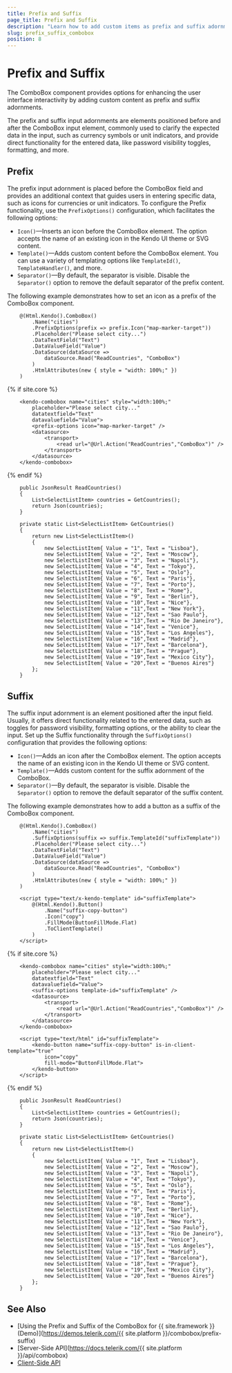 ```yaml
---
title: Prefix and Suffix
page_title: Prefix and Suffix
description: "Learn how to add custom items as prefix and suffix adornments to enhance the user interface interactivity when using the Telerik UI for {{ site.framework }} ComboBox."
slug: prefix_suffix_combobox
position: 8
---
```


# Prefix and Suffix

The ComboBox component provides options for enhancing the user interface interactivity by adding custom content as prefix and suffix adornments.

The prefix and suffix input adornments are elements positioned before and after the ComboBox input element, commonly used to clarify the expected data in the input, such as currency symbols or unit indicators, and provide direct functionality for the entered data, like password visibility toggles, formatting, and more.

## Prefix

The prefix input adornment is placed before the ComboBox field and provides an additional context that guides users in entering specific data, such as icons for currencies or unit indicators. To configure the Prefix functionality, use the `PrefixOptions()` configuration, which facilitates the following options:

* `Icon()`&mdash;Inserts an icon before the ComboBox element. The option accepts the name of an existing icon in the Kendo UI theme or SVG content.
* `Template()`&mdash;Adds custom content before the ComboBox element. You can use a variety of templating options like `TemplateId()`, `TemplateHandler()`, and more.
* `Separator()`&mdash;By default, the separator is visible. Disable the `Separator()` option to remove the default separator of the prefix content. 

The following example demonstrates how to set an icon as a prefix of the ComboBox component.

```HtmlHelper
    @(Html.Kendo().ComboBox()
        .Name("cities")
        .PrefixOptions(prefix => prefix.Icon("map-marker-target"))
        .Placeholder("Please select city...")
        .DataTextField("Text")
        .DataValueField("Value")
        .DataSource(dataSource =>
            dataSource.Read("ReadCountries", "ComboBox")
        )
        .HtmlAttributes(new { style = "width: 100%;" })
    )
```
{% if site.core %}
```TagHelper
    <kendo-combobox name="cities" style="width:100%;"
        placeholder="Please select city..."
        datatextfield="Text"
        datavaluefield="Value">
        <prefix-options icon="map-marker-target" />
        <datasource>
            <transport>
                <read url="@Url.Action("ReadCountries","ComboBox")" />
            </transport>
        </datasource>
    </kendo-combobox>
```
{% endif %}
```Controller
    public JsonResult ReadCountries()
    {
        List<SelectListItem> countries = GetCountries();
        return Json(countries);
    }

    private static List<SelectListItem> GetCountries()
    {
        return new List<SelectListItem>()
        {
            new SelectListItem{ Value = "1", Text = "Lisboa"},
            new SelectListItem{ Value = "2", Text = "Moscow"},
            new SelectListItem{ Value = "3", Text = "Napoli"},
            new SelectListItem{ Value = "4", Text = "Tokyo"},
            new SelectListItem{ Value = "5", Text = "Oslo"},
            new SelectListItem{ Value = "6", Text = "Pаris"},
            new SelectListItem{ Value = "7", Text = "Porto"},
            new SelectListItem{ Value = "8", Text = "Rome"},
            new SelectListItem{ Value = "9", Text = "Berlin"},
            new SelectListItem{ Value = "10",Text = "Nice"},
            new SelectListItem{ Value = "11",Text = "New York"},
            new SelectListItem{ Value = "12",Text = "Sao Paulo"},
            new SelectListItem{ Value = "13",Text = "Rio De Janeiro"},
            new SelectListItem{ Value = "14",Text = "Venice"},
            new SelectListItem{ Value = "15",Text = "Los Angeles"},
            new SelectListItem{ Value = "16",Text = "Madrid"},
            new SelectListItem{ Value = "17",Text = "Barcelona"},
            new SelectListItem{ Value = "18",Text = "Prague"},
            new SelectListItem{ Value = "19",Text = "Mexico City"},
            new SelectListItem{ Value = "20",Text = "Buenos Aires"}
        };
    }
```

## Suffix

The suffix input adornment is an element positioned after the input field. Usually, it offers direct functionality related to the entered data, such as toggles for password visibility, formatting options, or the ability to clear the input. Set up the Suffix functionality through the `SuffixOptions()` configuration that provides the following options:

* `Icon()`&mdash;Adds an icon after the ComboBox element. The option accepts the name of an existing icon in the Kendo UI theme or SVG content.
* `Template()`&mdash;Adds custom content for the suffix adornment of the ComboBox.
* `Separator()`&mdash;By default, the separator is visible. Disable the `Separator()` option to remove the default separator of the suffix content. 

The following example demonstrates how to add a button as a suffix of the ComboBox component.

```HtmlHelper
    @(Html.Kendo().ComboBox()
        .Name("cities")
        .SuffixOptions(suffix => suffix.TemplateId("suffixTemplate"))
        .Placeholder("Please select city...")
        .DataTextField("Text")
        .DataValueField("Value")
        .DataSource(dataSource =>
            dataSource.Read("ReadCountries", "ComboBox")
        )
        .HtmlAttributes(new { style = "width: 100%;" })
    )

    <script type="text/x-kendo-template" id="suffixTemplate">
        @(Html.Kendo().Button()
            .Name("suffix-copy-button")
            .Icon("copy")
            .FillMode(ButtonFillMode.Flat)  
            .ToClientTemplate()
        )
    </script>
```
{% if site.core %}
```TagHelper
    <kendo-combobox name="cities" style="width:100%;"
        placeholder="Please select city..."
        datatextfield="Text"
        datavaluefield="Value">
        <suffix-options template-id="suffixTemplate" />
        <datasource>
            <transport>
                <read url="@Url.Action("ReadCountries","ComboBox")" />
            </transport>
        </datasource>
    </kendo-combobox>

    <script type="text/html" id="suffixTemplate">
        <kendo-button name="suffix-copy-button" is-in-client-template="true"
            icon="copy"
            fill-mode="ButtonFillMode.Flat">
        </kendo-button>
    </script>
```
{% endif %}
```Controller
    public JsonResult ReadCountries()
    {
        List<SelectListItem> countries = GetCountries();
        return Json(countries);
    }

    private static List<SelectListItem> GetCountries()
    {
        return new List<SelectListItem>()
        {
            new SelectListItem{ Value = "1", Text = "Lisboa"},
            new SelectListItem{ Value = "2", Text = "Moscow"},
            new SelectListItem{ Value = "3", Text = "Napoli"},
            new SelectListItem{ Value = "4", Text = "Tokyo"},
            new SelectListItem{ Value = "5", Text = "Oslo"},
            new SelectListItem{ Value = "6", Text = "Pаris"},
            new SelectListItem{ Value = "7", Text = "Porto"},
            new SelectListItem{ Value = "8", Text = "Rome"},
            new SelectListItem{ Value = "9", Text = "Berlin"},
            new SelectListItem{ Value = "10",Text = "Nice"},
            new SelectListItem{ Value = "11",Text = "New York"},
            new SelectListItem{ Value = "12",Text = "Sao Paulo"},
            new SelectListItem{ Value = "13",Text = "Rio De Janeiro"},
            new SelectListItem{ Value = "14",Text = "Venice"},
            new SelectListItem{ Value = "15",Text = "Los Angeles"},
            new SelectListItem{ Value = "16",Text = "Madrid"},
            new SelectListItem{ Value = "17",Text = "Barcelona"},
            new SelectListItem{ Value = "18",Text = "Prague"},
            new SelectListItem{ Value = "19",Text = "Mexico City"},
            new SelectListItem{ Value = "20",Text = "Buenos Aires"}
        };
    }
```

## See Also

* [Using the Prefix and Suffix of the ComboBox for {{ site.framework }} (Demo)](https://demos.telerik.com/{{ site.platform }}/combobox/prefix-suffix)
* [Server-Side API](https://docs.telerik.com/{{ site.platform }}/api/combobox)
* [Client-Side API](https://docs.telerik.com/kendo-ui/api/javascript/ui/combobox)
